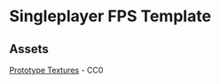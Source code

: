 # Singleplayer FPS Template

## Assets
[Prototype Textures](https://kenney-assets.itch.io/prototype-textures) - CC0
